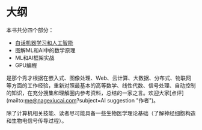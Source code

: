 # 大纲 #
本书共分四个部分：

- [白话机器学习和人工智能](./白话机器学习和人工智能.md "白话机器学习和人工智能")
- 图解ML和AI中的数学原理
- ML和AI框架实战
- GPU编程

是那个秀才根据在嵌入式、图像处理、Web、云计算、大数据、分布式、物联网等方面的工作经验，重新对照最基本的高等数学、线性代数、信号处理、自动控制的知识，在充分搜集和理解圈内参考资料，总结的一家之言。欢迎大家[点评](mailto:me@nagexiucai.com?subject=AI suggestion "作者")。

除了计算机相关技能、读者尽可能具备一些生物医学理论基础（了解神经细胞构造和生物电信号传导过程）。